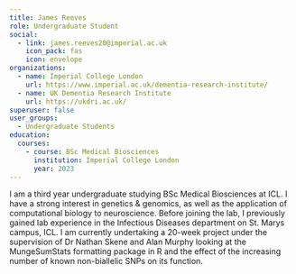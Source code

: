 ```yaml
---
title: James Reeves
role: Undergraduate Student
social:
  - link: james.reeves20@imperial.ac.uk
    icon_pack: fas
    icon: envelope
organizations:
  - name: Imperial College London
    url: https://www.imperial.ac.uk/dementia-research-institute/
  - name: UK Dementia Research Institute
    url: https://ukdri.ac.uk/
superuser: false
user_groups:
  - Undergraduate Students
education:
  courses:
    - course: BSc Medical Biosciences
      institution: Imperial College London
      year: 2023
---
```

I am a third year undergraduate studying BSc Medical Biosciences at ICL. I have a strong interest in genetics & genomics, as well as the application of computational biology to neuroscience.
Before joining the lab, I previously gained lab experience in the Infectious Diseases department on St. Marys campus, ICL.
 I am currently undertaking a 20-week project under the supervision of Dr Nathan Skene and Alan Murphy looking at the MungeSumStats formatting package in R and the effect of the increasing number of known non-biallelic SNPs on its function.
